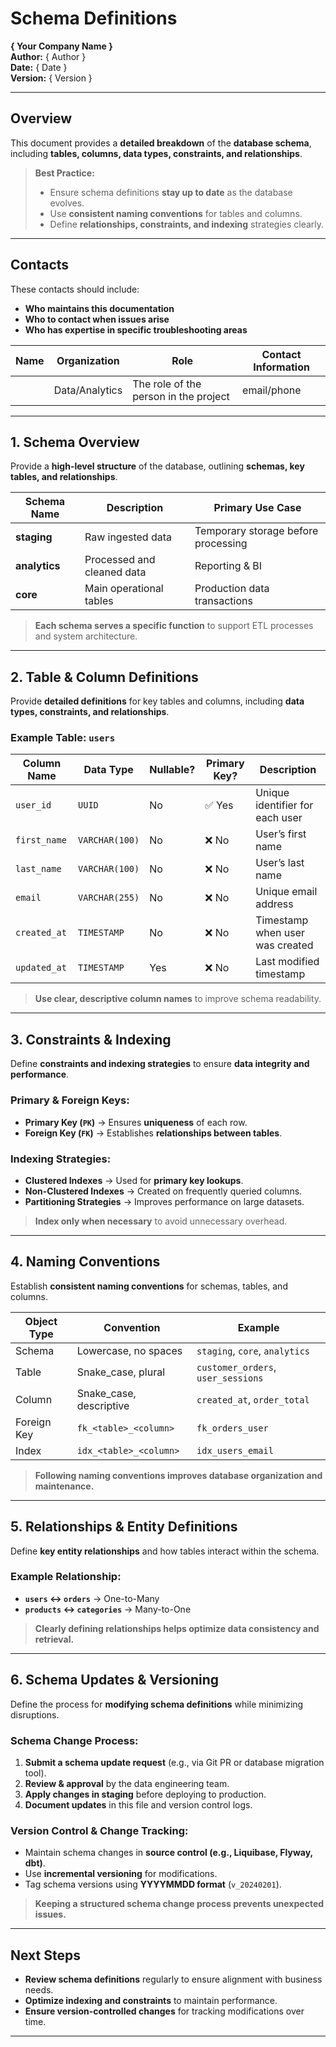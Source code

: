 
# Schema Definitions  
**{ Your Company Name }**  
**Author:** { Author }  
**Date:** { Date }  
**Version:** { Version }  

---

## Overview  
This document provides a **detailed breakdown** of the **database schema**, including **tables, columns, data types, constraints, and relationships**.  

> **Best Practice:**  
> - Ensure schema definitions **stay up to date** as the database evolves.  
> - Use **consistent naming conventions** for tables and columns.  
> - Define **relationships, constraints, and indexing** strategies clearly.  

---
## Contacts  
These contacts should include:  
- **Who maintains this documentation**  
- **Who to contact when issues arise**  
- **Who has expertise in specific troubleshooting areas**  

| Name  | Organization   | Role                                  | Contact Information |
|-------|--------------|---------------------------------------|---------------------|
|       | Data/Analytics | The role of the person in the project | email/phone |

---


## 1. Schema Overview  
Provide a **high-level structure** of the database, outlining **schemas, key tables, and relationships**.  

| **Schema Name** | **Description** | **Primary Use Case** |
|---------------|-------------|------------------|
| **staging** | Raw ingested data | Temporary storage before processing |
| **analytics** | Processed and cleaned data | Reporting & BI |
| **core** | Main operational tables | Production data transactions |

> **Each schema serves a specific function** to support ETL processes and system architecture.  

---

## 2. Table & Column Definitions  
Provide **detailed definitions** for key tables and columns, including **data types, constraints, and relationships**.  

### **Example Table: `users`**  

| **Column Name** | **Data Type** | **Nullable?** | **Primary Key?** | **Description** |
|---------------|------------|------------|-------------|-------------|
| `user_id` | `UUID` | No | ✅ Yes | Unique identifier for each user |
| `first_name` | `VARCHAR(100)` | No | ❌ No | User’s first name |
| `last_name` | `VARCHAR(100)` | No | ❌ No | User’s last name |
| `email` | `VARCHAR(255)` | No | ❌ No | Unique email address |
| `created_at` | `TIMESTAMP` | No | ❌ No | Timestamp when user was created |
| `updated_at` | `TIMESTAMP` | Yes | ❌ No | Last modified timestamp |

> **Use clear, descriptive column names** to improve schema readability.  

---

## 3. Constraints & Indexing  
Define **constraints and indexing strategies** to ensure **data integrity and performance**.  

### **Primary & Foreign Keys:**  
- **Primary Key (`PK`)** → Ensures **uniqueness** of each row.  
- **Foreign Key (`FK`)** → Establishes **relationships between tables**.  

### **Indexing Strategies:**  
- **Clustered Indexes** → Used for **primary key lookups**.  
- **Non-Clustered Indexes** → Created on frequently queried columns.  
- **Partitioning Strategies** → Improves performance on large datasets.  

> **Index only when necessary** to avoid unnecessary overhead.  

---

## 4. Naming Conventions  
Establish **consistent naming conventions** for schemas, tables, and columns.  

| **Object Type** | **Convention** | **Example** |
|--------------|----------------|------------|
| Schema | Lowercase, no spaces | `staging`, `core`, `analytics` |
| Table | Snake_case, plural | `customer_orders`, `user_sessions` |
| Column | Snake_case, descriptive | `created_at`, `order_total` |
| Foreign Key | `fk_<table>_<column>` | `fk_orders_user` |
| Index | `idx_<table>_<column>` | `idx_users_email` |

> **Following naming conventions improves database organization and maintenance.**  

---

## 5. Relationships & Entity Definitions  
Define **key entity relationships** and how tables interact within the schema.  

### **Example Relationship:**  
- **`users` ↔ `orders`** → One-to-Many  
- **`products` ↔ `categories`** → Many-to-One  

> **Clearly defining relationships helps optimize data consistency and retrieval.**  

---

## 6. Schema Updates & Versioning  
Define the process for **modifying schema definitions** while minimizing disruptions.  

### **Schema Change Process:**  
1. **Submit a schema update request** (e.g., via Git PR or database migration tool).  
2. **Review & approval** by the data engineering team.  
3. **Apply changes in staging** before deploying to production.  
4. **Document updates** in this file and version control logs.  

### **Version Control & Change Tracking:**  
- Maintain schema changes in **source control (e.g., Liquibase, Flyway, dbt)**.  
- Use **incremental versioning** for modifications.  
- Tag schema versions using **YYYYMMDD format** (`v_20240201`).  

> **Keeping a structured schema change process prevents unexpected issues.**  

---

## Next Steps  
- **Review schema definitions** regularly to ensure alignment with business needs.  
- **Optimize indexing and constraints** to maintain performance.  
- **Ensure version-controlled changes** for tracking modifications over time.  

---


